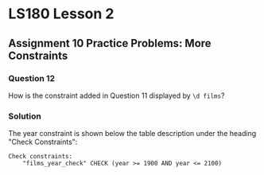 # LS180 Lesson 2

## Assignment 10 Practice Problems: More Constraints

### Question 12

How is the constraint added in Question 11 displayed by `\d films`?

### Solution

The year constraint is shown below the table description under the heading
"Check Constraints":

```text
Check constraints:
    "films_year_check" CHECK (year >= 1900 AND year <= 2100)
```
